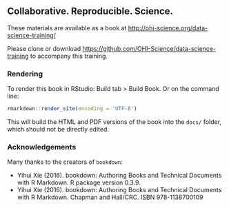 ## Collaborative. Reproducible. Science.

These materials are available as a book at http://ohi-science.org/data-science-training/

Please clone or download https://github.com/OHI-Science/data-science-training to accompany this training.

### Rendering

To render this book in RStudio: Build tab > Build Book. Or on the command line:

```R
rmarkdown::render_site(encoding = 'UTF-8')
````

This will build the HTML and PDF versions of the book into the `docs/` folder, which should not be directly edited.

### Acknowledgements

Many thanks to the creators of `bookdown`: 

- Yihui Xie (2016). bookdown: Authoring Books and Technical Documents with R Markdown. R package version 0.3.9.
- Yihui Xie (2016). bookdown: Authoring Books and Technical Documents with R Markdown. Chapman and Hall/CRC. ISBN 978-1138700109
